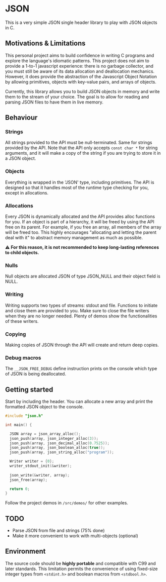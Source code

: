 # JSON
This is a very simple JSON single header library to play with JSON objects in C.
## Motivations & Limitations
This personal project aims to build confidence in writing C programs and explore the language's idiomatic patterns.
This project does not aim to provide a 1-to-1 javascript experience: there is no garbage collector, and you must still be aware
of its data allocation and deallocation mechanics. However, it does provide the abstraction of the Javascript Object Notation 
by allowing primitives, objects with key-value pairs, and arrays of objects.  

Currently, this library allows you to build JSON objects in memory and write them to the stream of your choice. The goal is 
to allow for reading and parsing JSON files to have them in live memory.
## Behaviour
### Strings
All strings provided to the API must be null-terminated. Same for strings provided by the API. Note that the API only accepts `const char *` for string 
arguments, and it will make a copy of the string if you are trying to store it in a JSON object.

### Objects
Everything is wrapped in the 'JSON' type, including primitives. The API is designed so that it handles most of the runtime type 
checking for you, except in allocations. 

### Allocations
Every JSON is dynamically allocated and the API provides alloc functions for you. If an object is part of a hierarchy, it will be freed
by using the API free on its parent. For example, if you free an array, all members of the array will be freed too. This highly encourages 
"allocating and letting the parent deal with it" to abstract memory management as much as possible.

⚠️ **For this reason, it is not recommended to keep long-lasting references to child objects.**

### Nulls
Null objects are allocated JSON of type JSON_NULL and their object field is NULL.

### Writing 
Writing supports two types of streams: stdout and file. Functions to initiate and close them are provided to you. Make sure to close 
the file writers when they are no longer needed. Plenty of demos show the functionalities of these writers.

### Copying
Making copies of JSON through the API will create and return deep copies.

### Debug macros
The `__JSON_FREE_DEBUG` define instruction prints on the console which type of JSON is being deallocated.

## Getting started
Start by including the header. You can allocate a new array and print the formatted JSON object to the console.

```c
#include "json.h"

int main() {

  JSON array = json_array_alloc();
  json_push(array, json_integer_alloc(3));
  json_push(array, json_decimal_alloc(0.7525));
  json_push(array, json_boolean_alloc(true));
  json_push(array, json_string_alloc("program"));

  Writer writer = {0};
  writer_stdout_init(&writer);
  
  json_write(&writer, array);
  json_free(array);

  return 0;
}
```
Follow the project demos in `/src/demos/` for other examples.

## TODO
* Parse JSON from file and strings (75% done)
* Make it more convenient to work with multi-objects (optional)

## Environment
The source code should be **highly portable** and compatible with C99 and later standards. This limitation permits the convenience
of using fixed-size integer types from `<stdint.h>` and boolean macros from `<stdbool.h>`.
